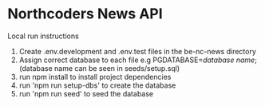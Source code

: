 # Northcoders News API

Local run instructions

1. Create .env.development and .env.test files in the be-nc-news directory
2. Assign correct database to each file e.g PGDATABASE=*database name*; (database name can be seen in seeds/setup.sql)
3. run npm install to install project dependencies
4. run 'npm run setup-dbs' to create the database
5. run 'npm run seed' to seed the database
